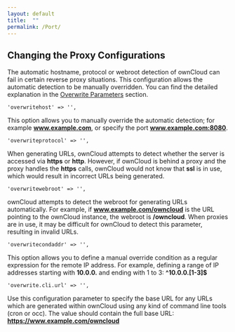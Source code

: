 ```yaml
---
layout: default
title:  ""
permalink: /Port/
---
```


## Changing the Proxy Configurations  

The automatic hostname, protocol or webroot detection of ownCloud can fail in certain reverse proxy situations. This configuration allows the automatic detection to be manually overridden. You can find the detailed explanation in the [Overwrite Parameters]( https://doc.owncloud.org/server/10.0/admin_manual/configuration/server/reverse_proxy_configuration.html#overwrite-parameters) section.  

    'overwritehost' => '',
	
This option allows you to manually override the automatic detection; for example **www.example.com**, or specify the port **www.example.com:8080**.

    'overwriteprotocol' => '',
	
When generating URLs, ownCloud attempts to detect whether the server is accessed via **https** or **http**. However, if ownCloud is behind a proxy and the proxy handles the **https** calls, ownCloud would not know that **ssl** is in use, which would result in incorrect URLs being generated.  

    'overwritewebroot' => '',
	
ownCloud attempts to detect the webroot for generating URLs automatically.
For example, if **www.example.com/owncloud** is the URL pointing to the ownCloud instance, the webroot is **/owncloud**. When proxies are in use, it may be difficult for ownCloud to detect this parameter, resulting in invalid URLs.

    'overwritecondaddr' => '',
	
This option allows you to define a manual override condition as a regular expression for the remote IP address. For example, defining a range of IP addresses starting with **10.0.0.** and ending with 1 to 3: **^10\.0\.0\.[1-3]$**

    'overwrite.cli.url' => '',
	
Use this configuration parameter to specify the base URL for any URLs which are generated within ownCloud using any kind of command line tools (cron or occ). The value should contain the full base URL: **https://www.example.com/owncloud**